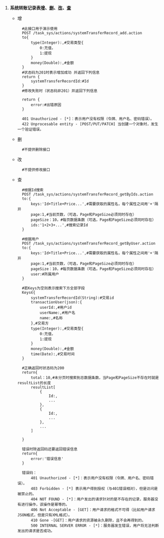 1.  <a name='systemTransferRecord'></a>**系统转账记录表[增](#systemTransferRecord_add)、[删](#systemTransferRecord_delete)、[改](#systemTransferRecord_change)、[查](#systemTransferRecord_search)**
	- <a name="systemTransferRecord_add">增</a>
			
			#此接口用于演示使用
			POST /task_sys/actions/systemTransferRecord_add.action
			to{
				type(Integer):,#交易类型{
					0:充值，
					1:提现
				}
				money(Double):,#金额
			}
			#状态码为201时表示增加成功 并返回下列信息
			return {
				systemTransferRecordId:#Id
			}
			#修改失败时（状态码非201）并返回下列信息

			return {
				error:#出错原因
			}
			
			401 Unauthorized - [*]：表示用户没有权限（令牌、用户名、密码错误）。
			422 Unprocesable entity - [POST/PUT/PATCH] 当创建一个对象时，发生一个验证错误。
	- <a name="systemTransferRecord_delete">删</a>

			#不提供删除接口
	- <a name="systemTransferRecord_change">改</a>

			#不提供修改接口
	- <a name="systemTransferRecord_search">查</a>
	
			#根据Id搜索
			POST /task_sys/actions/systemTransferRecord_getByIds.action
			to:{
				keys:'Id+Title+Price...',#需要获取的属性名，每个属性之间用'+'隔开
				page:1,#当前页数，（可选，Page和PageSize必须同时存在）
				pageSize：10，#每页数据条数（可选，Page和PageSize必须同时存在）
				ids:'1+2+3+...',#搜索记录Id
			}
			
			#根据用户
			POST /task_sys/actions/systemTransferRecord_getByUser.action
			to:{
				keys:'Id+Title+Price...',#需要获取的属性名，每个属性之间用'+'隔开
				page:1,#当前页数，（可选，Page和PageSize必须同时存在）
				pageSize：10，#每页数据条数（可选，Page和PageSize必须同时存在）
				user:#所属用户
			}			

			#若Keys为空则表示搜索下方全部字段
			Keys∈{
				systemTransferRecordId(String):#交易id
				transactionUser(json):{
					userId:,#用户id
					userName:,#用户名
					name:,#名称
				},#交易方
				type(Integer):,#交易类型{
					0:充值，
					1:提现
				}
				money(Double):,#金额
				time(Date):,#交易时间
			}

			#正确返回时状态码为200
			return{
				total：10,#未分页时搜索到总数据条数，当Page和PageSize不存在时就是resultList的长度
				resultList[
					{
						Id:,
						...
					},
					{
						Id:,
						...
					},
					...
				]

			}

			错误时除返回码还要返回错误信息
			return{
				error:'错误信息'
			}

			错误码：
				401 Unauthorized - [*]：表示用户没有权限（令牌、用户名、密码错误）。
				403 Forbidden - [*] 表示用户得到授权（与401错误相对），但是访问是被禁止的。
				404 NOT FOUND - [*]：用户发出的请求针对的是不存在的记录，服务器没有进行操作，该操作是幂等的。
				406 Not Acceptable - [GET]：用户请求的格式不可得（比如用户请求JSON格式，但是只有XML格式）。
				410 Gone -[GET]：用户请求的资源被永久删除，且不会再得到的。
				500 INTERNAL SERVER ERROR - [*]：服务器发生错误，用户将无法判断发出的请求是否成功。
